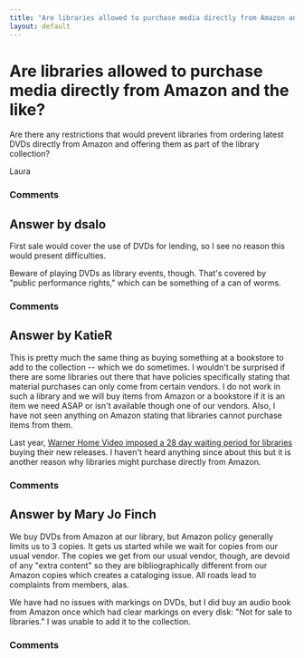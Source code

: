 ```yaml
---
title: "Are libraries allowed to purchase media directly from Amazon and the like?"
layout: default
---
```

Are libraries allowed to purchase media directly from Amazon and the like?
=====================
Are there any restrictions that would prevent libraries from ordering
latest DVDs directly from Amazon and offering them as part of the
library collection?

Laura

### Comments ###


Answer by dsalo
----------------
First sale would cover the use of DVDs for lending, so I see no reason
this would present difficulties.

Beware of playing DVDs as library events, though. That's covered by
"public performance rights," which can be something of a can of worms.

### Comments ###

Answer by KatieR
----------------
This is pretty much the same thing as buying something at a bookstore to
add to the collection -- which we do sometimes. I wouldn't be surprised
if there are some libraries out there that have policies specifically
stating that material purchases can only come from certain vendors. I do
not work in such a library and we will buy items from Amazon or a
bookstore if it is an item we need ASAP or isn't available though one of
our vendors. Also, I have not seen anything on Amazon stating that
libraries cannot purchase items from them.

Last year, [Warner Home Video imposed a 28 day waiting period for
libraries](http://www.libraryjournal.com/lj/home/892402-264/warner_home_video_imposes_28-day.html.csp)
buying their new releases. I haven't heard anything since about this but
it is another reason why libraries might purchase directly from Amazon.

### Comments ###

Answer by Mary Jo Finch
----------------
We buy DVDs from Amazon at our library, but Amazon policy generally
limits us to 3 copies. It gets us started while we wait for copies from
our usual vendor. The copies we get from our usual vendor, though, are
devoid of any "extra content" so they are bibliographically different
from our Amazon copies which creates a cataloging issue. All roads lead
to complaints from members, alas.

We have had no issues with markings on DVDs, but I did buy an audio book
from Amazon once which had clear markings on every disk: "Not for sale
to libraries." I was unable to add it to the collection.

### Comments ###

